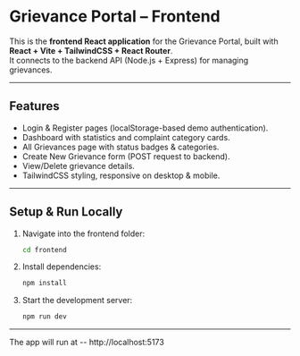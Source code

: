 # Grievance Portal – Frontend

This is the **frontend React application** for the Grievance Portal, built with **React + Vite + TailwindCSS + React Router**.  
It connects to the backend API (Node.js + Express) for managing grievances.

---

## Features
- Login & Register pages (localStorage-based demo authentication).  
- Dashboard with statistics and complaint category cards.  
- All Grievances page with status badges & categories.  
- Create New Grievance form (POST request to backend).  
- View/Delete grievance details.  
- TailwindCSS styling, responsive on desktop & mobile.  

---


## Setup & Run Locally

1. Navigate into the frontend folder:
   ```bash
   cd frontend
   ```
2. Install dependencies:
   ```bash
   npm install
   ```
3. Start the development server:
   ```bash
   npm run dev
   ```
---
The app will run at -- http://localhost:5173
